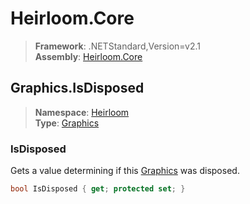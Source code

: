 # Heirloom.Core

> **Framework**: .NETStandard,Version=v2.1  
> **Assembly**: [Heirloom.Core][0]  

## Graphics.IsDisposed

> **Namespace**: [Heirloom][0]  
> **Type**: [Graphics][1]  

### IsDisposed

Gets a value determining if this [Graphics][1] was disposed.

```cs
bool IsDisposed { get; protected set; }
```

[0]: ../Heirloom.Core.md
[1]: Heirloom.Graphics.md

